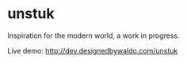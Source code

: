 # unstuk
Inspiration for the modern world, a work in progress.

Live demo: http://dev.designedbywaldo.com/unstuk

